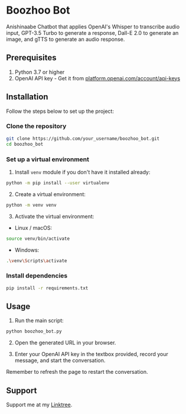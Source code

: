 # Boozhoo Bot

Anishinaabe Chatbot that applies OpenAI's Whisper to transcribe audio input, GPT-3.5 Turbo to generate a response, Dall-E 2.0 to generate an image, and gTTS to generate an audio response.

## Prerequisites

1. Python 3.7 or higher
2. OpenAI API key - Get it from [platform.openai.com/account/api-keys](https://platform.openai.com/account/api-keys)

## Installation

Follow the steps below to set up the project:

### Clone the repository

```bash
git clone https://github.com/your_username/boozhoo_bot.git
cd boozhoo_bot
```

### Set up a virtual environment

1. Install `venv` module if you don't have it installed already:

```bash
python -m pip install --user virtualenv
```

2. Create a virtual environment:

```bash
python -m venv venv
```

3. Activate the virtual environment:

- Linux / macOS:

```bash
source venv/bin/activate
```

- Windows:

```bash
.\venv\Scripts\activate
```

### Install dependencies

```bash
pip install -r requirements.txt
```

## Usage

1. Run the main script:

```bash
python boozhoo_bot.py
```

2. Open the generated URL in your browser.


3. Enter your OpenAI API key in the textbox provided, record your message, and start the conversation.

Remember to refresh the page to restart the conversation.

## Support

Support me at my [Linktree](https://linktr.ee/Nbiish).
